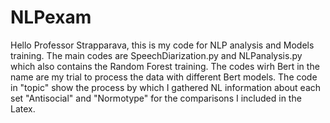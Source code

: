 # NLPexam
Hello Professor Strapparava, this is my code for NLP analysis and Models training.
The main codes are SpeechDiarization.py and NLPanalysis.py which also contains the Random Forest training.
The codes wirh Bert in the name are my trial to process the data with different Bert models.
The code in "topic" show the process by which I gathered NL information about each set "Antisocial" and "Normotype" for the comparisons I included in the Latex.
